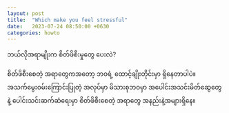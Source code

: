 ```yaml
---
layout: post
title:  "Which make you feel stressful"
date:   2023-07-24 08:50:00 +0630
categories: howto
---
```

ဘယ်လိုအရာမျိုးက စိတ်ဖိစီးမှုတွေ ပေးလဲ?

စိတ်ဖိစီးစေတဲ့ အရာတွေကအတော့ ဘဝရဲ့ ထောင့်ချိုးတိုင်းမှာ ရှိနေတာပါပဲ။
အသက်မွေးဝမ်းကြောင်းပြုတဲ့ အလုပ်မှာ
မိသားစုဘဝမှာ
အပေါင်းအသင်းမိတ်ဆွေတွေနဲ့ ပေါင်းသင်းဆက်ဆံရေးမှာ
စိတ်ဖိစီးစေတဲ့ အရာတွေ အနည်းနဲ့အများရှိနေ။

